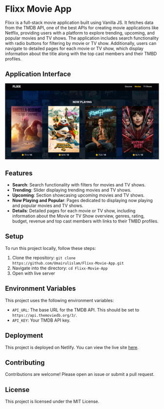 # Flixx Movie App

Flixx is a full-stack movie application built using Vanilla JS. It fetches data from the TMDB API, one of the best APIs for creating movie applications like Netflix, providing users with a platform to explore trending, upcoming, and popular movies and TV shows. The application includes search functionality with radio buttons for filtering by movie or TV show. Additionally, users can navigate to detailed pages for each movie or TV show, which display information about the title along with the top cast members and their TMBD profiles.

## Application Interface
![Flixx](./images/flixx.png)

## Features

- **Search**: Search functionality with filters for movies and TV shows.
- **Trending**: Slider displaying trending movies and TV shows.
- **Upcoming**: Section showcasing upcoming movies and TV shows.
- **Now Playing and Popular**: Pages dedicated to displaying now playing and popular movies and TV shows.
- **Details**: Detailed pages for each movie or TV show, including information about the Movie or TV Show overview, genres, rating, budget, revenue and top cast members with links to their TMBD profiles.

## Setup

To run this project locally, follow these steps:

1. Clone the repository: `git clone https://github.com/Umairulislam/Flixx-Movie-App.git`
2. Navigate into the directory: `cd Flixx-Movie-App`
3. Open with live server

## Environment Variables

This project uses the following environment variables:

- `API_URL`: The base URL for the TMDB API. This should be set to `https://api.themoviedb.org/3/`.
- `API_KEY`: Your TMDB API key.

## Deployment

This project is deployed on Netlify. You can view the live site [here](https://your-netlify-site.netlify.app).

## Contributing

Contributions are welcome! Please open an issue or submit a pull request.

## License

This project is licensed under the MIT License.
